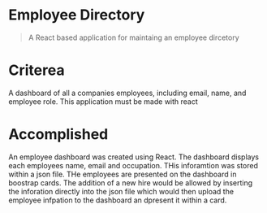 # Employee Directory
> A React based application for maintaing an employee dircetory

# Criterea 
A dashboard of all a companies employees, including email, name, and employee role. This application must be made with react

# Accomplished
An employee dashboard was created using React. The dashboard displays each employees name, email and occupation. THis inforamtion was stored within a json file. THe employees are presented on the dashboard in boostrap cards. The addition of a new hire would be allowed by inserting the inforation directly into the json file which would then upload the employee infpation to the dashboard an dpresent it within a card.
